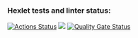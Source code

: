 ### Hexlet tests and linter status:
[![Actions Status](https://github.com/r4ylress/frontend-project-44/actions/workflows/hexlet-check.yml/badge.svg)](https://github.com/r4ylress/frontend-project-44/actions)
<a href="https://codeclimate.com/github/r4ylress/frontend-project-44/maintainability"><img src="https://api.codeclimate.com/v1/badges/50f8a467cfb95741a33d/maintainability" /></a>
[![Quality Gate Status](https://sonarcloud.io/api/project_badges/measure?project=r4ylress_frontend-project-44&metric=alert_status)](https://sonarcloud.io/summary/new_code?id=r4ylress_frontend-project-44)